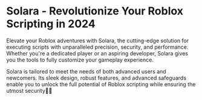 # Solara - Revolutionize Your Roblox Scripting in 2024  
Elevate your Roblox adventures with Solara, the cutting-edge solution for executing scripts with unparalleled precision, security, and performance. Whether you're a dedicated player or an aspiring developer, Solara gives you the tools to fully customize your gameplay experience.  

Solara is tailored to meet the needs of both advanced users and newcomers. Its sleek design, robust features, and advanced safeguards enable you to unlock the full potential of Roblox scripting while ensuring the utmost security🌟🚀
